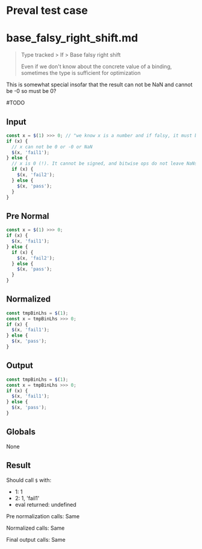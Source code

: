 # Preval test case

# base_falsy_right_shift.md

> Type tracked > If > Base falsy right shift
>
> Even if we don't know about the concrete value of a binding, sometimes the type is sufficient for optimization

This is somewhat special insofar that the result can not be NaN and cannot be -0 so must be 0?

#TODO

## Input

`````js filename=intro
const x = $(1) >>> 0; // "we know x is a number and if falsy, it must be zero.
if (x) {
  // x can not be 0 or -0 or NaN
  $(x, 'fail1');
} else {
  // x is 0 (!). It cannot be signed, and bitwise ops do not leave NaNs.
  if (x) {
    $(x, 'fail2');
  } else {
    $(x, 'pass');
  }
}
`````

## Pre Normal

`````js filename=intro
const x = $(1) >>> 0;
if (x) {
  $(x, 'fail1');
} else {
  if (x) {
    $(x, 'fail2');
  } else {
    $(x, 'pass');
  }
}
`````

## Normalized

`````js filename=intro
const tmpBinLhs = $(1);
const x = tmpBinLhs >>> 0;
if (x) {
  $(x, 'fail1');
} else {
  $(x, 'pass');
}
`````

## Output

`````js filename=intro
const tmpBinLhs = $(1);
const x = tmpBinLhs >>> 0;
if (x) {
  $(x, 'fail1');
} else {
  $(x, 'pass');
}
`````

## Globals

None

## Result

Should call `$` with:
 - 1: 1
 - 2: 1, 'fail1'
 - eval returned: undefined

Pre normalization calls: Same

Normalized calls: Same

Final output calls: Same
